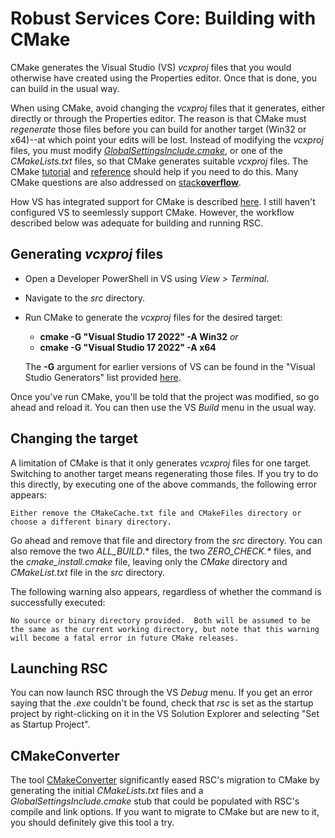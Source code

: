 # Robust Services Core: Building with CMake

CMake generates the Visual Studio (VS) _vcxproj_ files that you would
otherwise have created using the Properties editor. Once that is done,
you can build in the usual way.

When using CMake, avoid changing the _vcxproj_ files that it generates,
either directly or through the Properties editor. The reason is that
CMake must _regenerate_ those files before you can build for another
target (Win32 or x64)--at which point your edits will be lost.
Instead of modifying the _vcxproj_ files, you must modify
[_GlobalSettingsInclude.cmake_](/src/CMake/GlobalSettingsInclude.cmake),
or one of the _CMakeLists.txt_ files, so that CMake generates suitable
_vcxproj_ files. The CMake
[tutorial](https://cmake.org/cmake/help/latest/guide/tutorial/index.html#)
and
[reference](https://cmake.org/cmake/help/latest/index.html#) should help
if you need to do this. Many CMake questions are also addressed on
[stack**overflow**](https://stackoverflow.com/questions/tagged/cmake?sort=MostVotes&edited=true).

How VS has integrated support for CMake is described
[here](https://docs.microsoft.com/en-us/cpp/build/cmake-projects-in-visual-studio?view=msvc-170).
I still haven't configured VS to seemlessly support CMake. However, the
workflow described below was adequate for building and running RSC.

## Generating _vcxproj_ files

- Open a Developer PowerShell in VS using _View > Terminal_.
- Navigate to the _src_ directory.
- Run CMake to generate the _vcxproj_ files for the desired target:

  - **cmake -G "Visual Studio 17 2022" -A Win32** _or_
  - **cmake -G "Visual Studio 17 2022" -A x64**

  The **-G** argument for earlier versions of VS can be found in the
"Visual Studio Generators" list provided
[here](https://cmake.org/cmake/help/latest/manual/cmake-generators.7.html#id7).

Once you've run CMake, you'll be told that the project was modified, so go
ahead and reload it. You can then use the VS _Build_ menu in the usual way.

## Changing the target

A limitation of CMake is that it only generates _vcxproj_ files for one
target. Switching to another target means regenerating those files. If
you try to do this directly, by executing one of the above commands,
the following error appears:

`Either remove the CMakeCache.txt file and CMakeFiles directory or
choose a different binary directory.`

Go ahead and remove that file and directory from the _src_ directory.
You can also remove the two _ALL_BUILD_.* files, the two _ZERO_CHECK.*_
files, and the _cmake_install.cmake_ file, leaving only the _CMake_
directory and _CMakeList.txt_ file in the _src_ directory.

The following warning also appears, regardless of whether the command
is successfully executed:

`No source or binary directory provided.  Both will be assumed to be
the same as the current working directory, but note that this warning
will become a fatal error in future CMake releases.`


## Launching RSC

You can now launch RSC through the VS _Debug_ menu. If you get an error
saying that the _.exe_ couldn't be found, check that _rsc_ is set as
the startup project by right-clicking on it in the VS Solution Explorer
and selecting "Set as Startup Project".

## CMakeConverter

The tool [CMakeConverter](https://github.com/pavelliavonau/cmakeconverter)
significantly eased RSC's migration to CMake by generating the initial
_CMakeLists.txt_ files and a _GlobalSettingsInclude.cmake_ stub that could
be populated with RSC's compile and link options. If you want to migrate
to CMake but are new to it, you should definitely give this tool a try.

